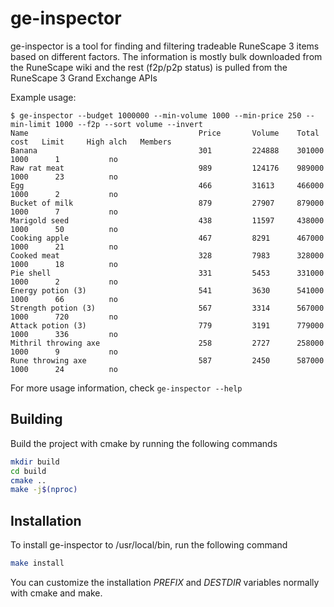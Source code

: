 # ge-inspector

ge-inspector is a tool for finding and filtering tradeable RuneScape 3 items based on different factors. The information is mostly bulk downloaded from the RuneScape wiki and the rest (f2p/p2p status) is pulled from the RuneScape 3 Grand Exchange APIs

Example usage:
```
$ ge-inspector --budget 1000000 --min-volume 1000 --min-price 250 --min-limit 1000 --f2p --sort volume --invert
Name                                      Price       Volume    Total cost   Limit     High alch   Members
Banana                                    301         224888    301000       1000      1           no
Raw rat meat                              989         124176    989000       1000      23          no
Egg                                       466         31613     466000       1000      2           no
Bucket of milk                            879         27907     879000       1000      7           no
Marigold seed                             438         11597     438000       1000      50          no
Cooking apple                             467         8291      467000       1000      21          no
Cooked meat                               328         7983      328000       1000      18          no
Pie shell                                 331         5453      331000       1000      2           no
Energy potion (3)                         541         3630      541000       1000      66          no
Strength potion (3)                       567         3314      567000       1000      720         no
Attack potion (3)                         779         3191      779000       1000      336         no
Mithril throwing axe                      258         2727      258000       1000      9           no
Rune throwing axe                         587         2450      587000       1000      24          no
```

For more usage information, check `ge-inspector --help`

## Building
Build the project with cmake by running the following commands
```sh
mkdir build
cd build
cmake ..
make -j$(nproc)
```

## Installation
To install ge-inspector to /usr/local/bin, run the following command
```sh
make install
```
You can customize the installation *PREFIX* and *DESTDIR* variables normally with cmake and make.
